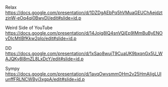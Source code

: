 Relax https://docs.google.com/presentation/d/1DZDgAEbPq5hVMuaGEUChAejdztzinW-eOq4qi0BwyDI/edit#slide=id.p

Weird Side of YouTube 
https://docs.google.com/presentation/d/14Jojg8lQ4snVQjEp9IMmBuByENOvDIcMtIBfKkw2plo/edit#slide=id.p

DD https://docs.google.com/presentation/d/1xSao8wujT9CuaUK9bxqnGx5U_WAJQKy8l8mZL8LxDcY/edit#slide=id.p

Sympy https://docs.google.com/presentation/d/1avqOwvsmmOHm2v25HmAIigLUlunffFRLNCWByi3xgpA/edit#slide=id.p
